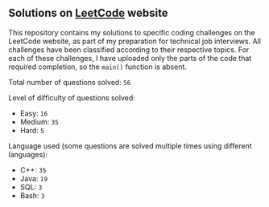 ## Solutions on [LeetCode](https://leetcode.com/) website

This repository contains my solutions to specific coding challenges on the LeetCode website, as part of my preparation for technical job interviews. All challenges have been classified according to their respective topics. For each of these challenges, I have uploaded only the parts of the code that required completion, so the `main()` function is absent.

Total number of questions solved: `56`

Level of difficulty of questions solved:
* Easy: `16`
* Medium: `35`
* Hard: `5`

Language used (some questions are solved multiple times using different languages):
* C++: `35`
* Java: `19`
* SQL: `3`
* Bash: `3`

